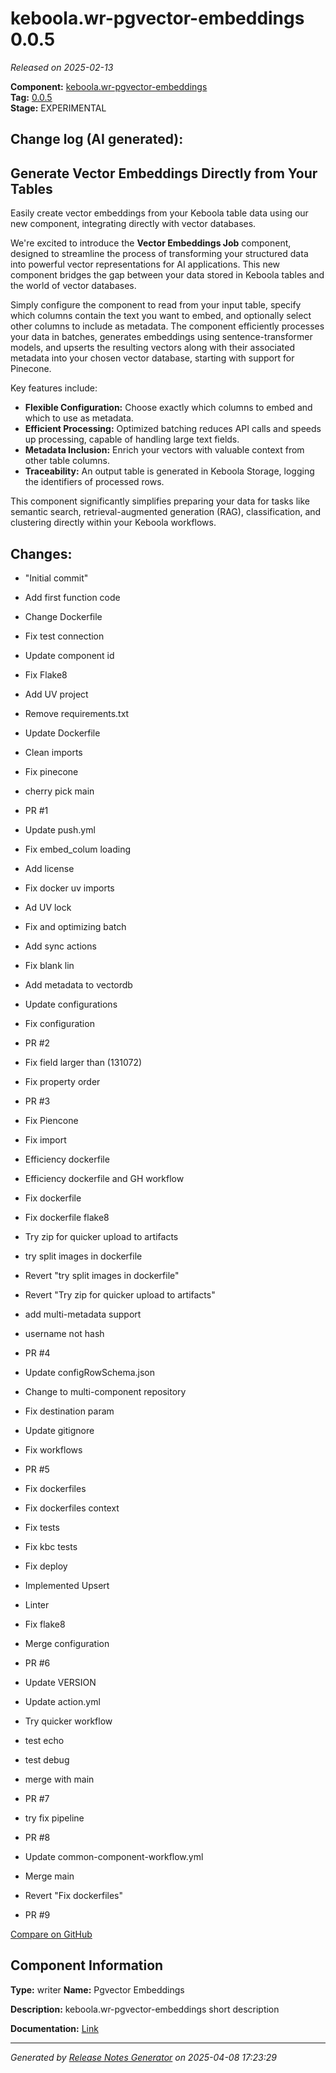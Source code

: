 #  keboola.wr-pgvector-embeddings 0.0.5

_Released on 2025-02-13_

**Component:** [keboola.wr-pgvector-embeddings](https://github.com/keboola/component-embeddings-v2)  
**Tag:** [0.0.5](https://github.com/keboola/component-embeddings-v2/releases/tag/0.0.5)  
**Stage:** EXPERIMENTAL


## Change log (AI generated):
## Generate Vector Embeddings Directly from Your Tables

Easily create vector embeddings from your Keboola table data using our new component, integrating directly with vector databases.

We're excited to introduce the **Vector Embeddings Job** component, designed to streamline the process of transforming your structured data into powerful vector representations for AI applications. This new component bridges the gap between your data stored in Keboola tables and the world of vector databases.

Simply configure the component to read from your input table, specify which columns contain the text you want to embed, and optionally select other columns to include as metadata. The component efficiently processes your data in batches, generates embeddings using sentence-transformer models, and upserts the resulting vectors along with their associated metadata into your chosen vector database, starting with support for Pinecone.

Key features include:
*   **Flexible Configuration:** Choose exactly which columns to embed and which to use as metadata.
*   **Efficient Processing:** Optimized batching reduces API calls and speeds up processing, capable of handling large text fields.
*   **Metadata Inclusion:** Enrich your vectors with valuable context from other table columns.
*   **Traceability:** An output table is generated in Keboola Storage, logging the identifiers of processed rows.

This component significantly simplifies preparing your data for tasks like semantic search, retrieval-augmented generation (RAG), classification, and clustering directly within your Keboola workflows.



## Changes:



- "Initial commit" 




- Add first function code 




- Change Dockerfile 




- Fix test connection 




- Update component id 




- Fix Flake8 




- Add UV project 




- Remove requirements.txt 




- Update Dockerfile 




- Clean imports 




- Fix pinecone 




- cherry pick main 




- PR #1 




- Update push.yml 






- Fix embed_colum loading 




- Add license 




- Fix docker uv imports 




- Ad UV lock 




- Fix and optimizing batch 




- Add sync actions 




- Fix blank lin 




- Add metadata to vectordb 




- Update configurations 




- Fix configuration 




- PR #2 








- Fix field larger than (131072) 




- Fix property order 






- PR #3 




- Fix Piencone 




- Fix import 




- Efficiency dockerfile 




- Efficiency dockerfile and GH workflow 






- Fix dockerfile 




- Fix dockerfile flake8 




- Try zip for quicker upload to artifacts 




- try split images in dockerfile 




- Revert "try split images in dockerfile" 




- Revert "Try zip for quicker upload to artifacts" 




- add multi-metadata support 




- username not hash 








- PR #4 




- Update configRowSchema.json 




- Change to multi-component repository 




- Fix destination param 




- Update gitignore 




- Fix workflows 






- PR #5 








- Fix dockerfiles 






- Fix dockerfiles context 






- Fix tests 




- Fix kbc tests 




- Fix deploy 






- Implemented Upsert 




- Linter 




- Fix flake8 




- Merge configuration 




- PR #6 




- Update VERSION 






- Update action.yml 








- Try quicker workflow 




- test echo 




- test debug 






- merge with main 




- PR #7 




- try fix pipeline 




- PR #8 








- Update common-component-workflow.yml 
















- Merge main 






- Revert "Fix dockerfiles" 






- PR #9 







[Compare on GitHub](https://github.com/keboola/component-embeddings-v2/compare/initial...0.0.5)



## Component Information
**Type:** writer
**Name:** Pgvector Embeddings

**Description:** keboola.wr-pgvector-embeddings short description


**Documentation:** [Link](https://github.com/keboola/component-embeddings-v2/blob/master/README.md)



---
_Generated by [Release Notes Generator](https://github.com/keboola/release-notes-generator)
on 2025-04-08 17:23:29_